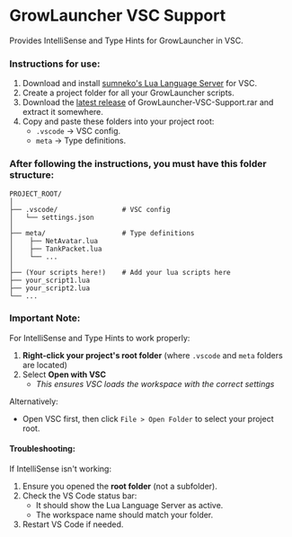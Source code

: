 # GrowLauncher VSC Support
Provides IntelliSense and Type Hints for GrowLauncher in VSC.

### Instructions for use:
1. Download and install [sumneko's Lua Language Server](https://marketplace.visualstudio.com/items?itemName=sumneko.lua) for VSC.
2. Create a project folder for all your GrowLauncher scripts.
3. Download the [latest release](https://github.com/terenzdev/GrowLauncher-VSC-Support/releases/tag/v1.3.0) of GrowLauncher-VSC-Support.rar and extract it somewhere.
4. Copy and paste these folders into your project root:
    - `.vscode` → VSC config.
    - `meta` → Type definitions.

### After following the instructions, you must have this folder structure:
```ascii
PROJECT_ROOT/
│
├── .vscode/                # VSC config
│   └── settings.json
│
├── meta/                   # Type definitions
│    ├── NetAvatar.lua
│    ├── TankPacket.lua
│    └── ...
│
├── (Your scripts here!)    # Add your lua scripts here
├── your_script1.lua
├── your_script2.lua
└── ...
```

### Important Note:
For IntelliSense and Type Hints to work properly:
1. **Right-click your project's root folder** (where `.vscode` and `meta` folders are located)
2. Select **Open with VSC**
    - *This ensures VSC loads the workspace with the correct settings*

Alternatively:
- Open VSC first, then click `File > Open Folder` to select your project root.

#### Troubleshooting:
If IntelliSense isn't working:  
1. Ensure you opened the **root folder** (not a subfolder).  
2. Check the VS Code status bar:  
   - It should show the Lua Language Server as active.  
   - The workspace name should match your folder.  
3. Restart VS Code if needed.  